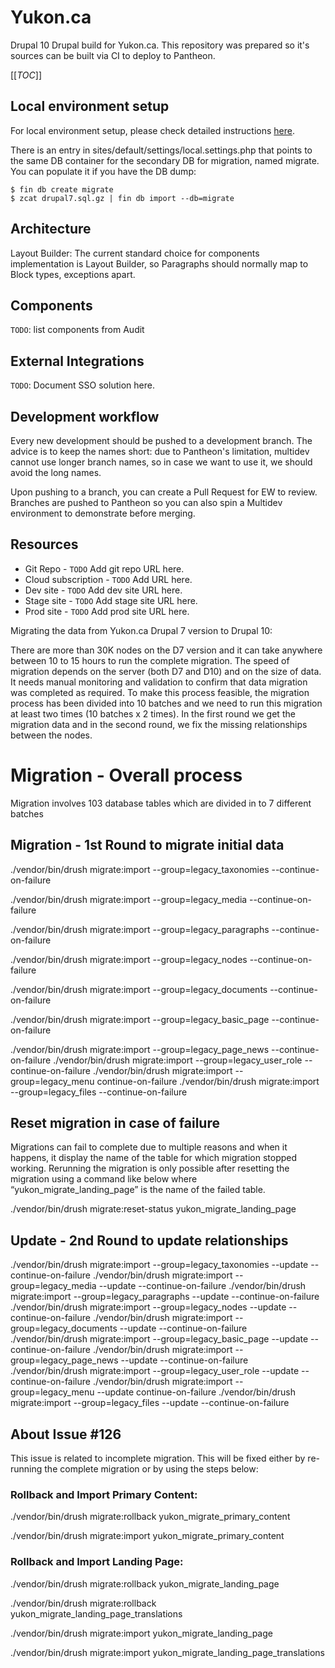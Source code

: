 # Yukon.ca

Drupal 10 Drupal build for Yukon.ca. This repository was prepared so it's sources can be built via CI to deploy to Pantheon.

[[_TOC_]]

## Local environment setup

For local environment setup, please check detailed instructions [here](LocalSetup.md).

There is an entry in sites/default/settings/local.settings.php that points to the same DB container for the secondary DB for migration, named migrate. You can populate it if you have the DB dump:

```
$ fin db create migrate
$ zcat drupal7.sql.gz | fin db import --db=migrate
```

## Architecture

Layout Builder: The current standard choice for components implementation is Layout Builder, so Paragraphs should normally map to Block types, exceptions apart.


## Components

`TODO`: list components from Audit

## External Integrations

`TODO`: Document SSO solution here.

## Development workflow

Every new development should be pushed to a development branch. The advice is to keep the names short: due to Pantheon's limitation, multidev cannot use longer branch names, so in case we want to use it, we should avoid the long names.

Upon pushing to a branch, you can create a Pull Request for EW to review. Branches are pushed to Pantheon so you can also spin a Multidev environment to demonstrate before merging.

## Resources

* Git Repo - `TODO` Add git repo URL here.
* Cloud subscription - `TODO` Add URL here.
* Dev site - `TODO` Add dev site URL here.
* Stage site - `TODO` Add stage site URL here.
* Prod site - `TODO` Add prod site URL here.

Migrating the data from Yukon.ca Drupal 7 version to Drupal 10:

There are more than 30K nodes on the D7 version and it can take anywhere between 10 to 15 hours to run the complete migration.  The speed of migration depends on the server (both D7 and D10) and on the size of data. It needs manual monitoring and validation to confirm that data migration was completed as required. To make this process feasible, the migration process has been divided into 10 batches and we need to run this migration at least two times (10 batches x 2 times). In the first round we get the migration data and in the second round, we fix the missing relationships between the nodes.    

# Migration - Overall process

Migration involves 103 database tables which are divided in to 7 different batches 
 
## Migration - 1st Round to migrate initial data

./vendor/bin/drush migrate:import --group=legacy_taxonomies --continue-on-failure

./vendor/bin/drush migrate:import --group=legacy_media --continue-on-failure

./vendor/bin/drush migrate:import --group=legacy_paragraphs --continue-on-failure

./vendor/bin/drush migrate:import --group=legacy_nodes --continue-on-failure

./vendor/bin/drush migrate:import --group=legacy_documents --continue-on-failure

./vendor/bin/drush migrate:import --group=legacy_basic_page --continue-on-failure

./vendor/bin/drush migrate:import --group=legacy_page_news --continue-on-failure
./vendor/bin/drush migrate:import --group=legacy_user_role --continue-on-failure
./vendor/bin/drush migrate:import --group=legacy_menu continue-on-failure
./vendor/bin/drush migrate:import --group=legacy_files --continue-on-failure

## Reset migration in case of failure

Migrations can fail to complete due to multiple reasons and when it happens, it display the name of the table for which migration stopped working.  Rerunning the migration is only possible after resetting the migration using a command like below where “yukon_migrate_landing_page” is the name of the failed table.

./vendor/bin/drush migrate:reset-status yukon_migrate_landing_page


## Update - 2nd Round to update relationships

./vendor/bin/drush migrate:import --group=legacy_taxonomies --update --continue-on-failure
./vendor/bin/drush migrate:import --group=legacy_media --update --continue-on-failure
./vendor/bin/drush migrate:import --group=legacy_paragraphs --update --continue-on-failure
./vendor/bin/drush migrate:import --group=legacy_nodes --update --continue-on-failure
./vendor/bin/drush migrate:import --group=legacy_documents --update --continue-on-failure
./vendor/bin/drush migrate:import --group=legacy_basic_page --update --continue-on-failure
./vendor/bin/drush migrate:import --group=legacy_page_news --update --continue-on-failure
./vendor/bin/drush migrate:import --group=legacy_user_role --update --continue-on-failure
./vendor/bin/drush migrate:import --group=legacy_menu --update continue-on-failure
./vendor/bin/drush migrate:import --group=legacy_files --update --continue-on-failure

## About Issue #126
This issue is related to incomplete migration.  This will be fixed either by re-running the complete migration or by using the steps below: 

### Rollback and Import Primary Content:

./vendor/bin/drush migrate:rollback yukon_migrate_primary_content

./vendor/bin/drush migrate:import yukon_migrate_primary_content

### Rollback and Import Landing Page:

./vendor/bin/drush migrate:rollback yukon_migrate_landing_page

./vendor/bin/drush migrate:rollback yukon_migrate_landing_page_translations

./vendor/bin/drush migrate:import yukon_migrate_landing_page

./vendor/bin/drush migrate:import yukon_migrate_landing_page_translations
